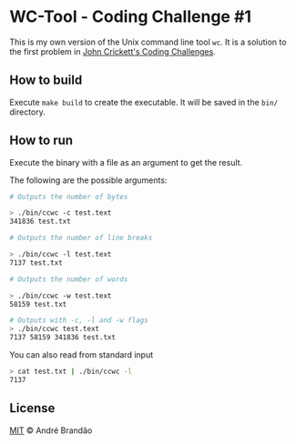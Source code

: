 # WC-Tool - Coding Challenge #1

This is my own version of the Unix command line tool `wc`. It is a solution to the first problem in [John Crickett's Coding Challenges](https://codingchallenges.fyi/challenges/challenge-wc/).

## How to build

Execute `make build` to create the executable. It will be saved in the `bin/` directory.

## How to run

Execute the binary with a file as an argument to get the result.

The following are the possible arguments:

```bash
# Outputs the number of bytes

> ./bin/ccwc -c test.text
341836 test.txt

# Outputs the number of line breaks

> ./bin/ccwc -l test.text
7137 test.txt

# Outputs the number of words

> ./bin/ccwc -w test.text
58159 test.txt

# Outputs with -c, -l and -w flags
> ./bin/ccwc test.text
7137 58159 341836 test.txt
```

You can also read from standard input

```bash
> cat test.txt | ./bin/ccwc -l
7137
```

## License

[MIT](LICENSE) © André Brandão
